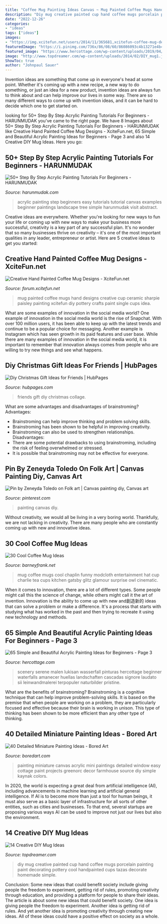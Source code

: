 ```yaml
---
title: "Coffee Mug Painting Ideas Canvas ~ Mug Painted Coffee Mugs Hand Designs Creative Cup Ceramic Sharpie Paisley Painting Xcitefun Diy Pottery Crafts Paint Single Cups Idea"
description: "Diy mug creative painted cup hand coffee mugs porcelain painting paint decorating pottery cool handpainted cups tazas decorate homemade simple"
date: "2022-12-26"
categories:
- "ideas"
tags: ["ideas"]
images:
- "https://img.xcitefun.net/users/2014/11/365681,xcitefun-coffee-mug-designs-12.jpg"
featuredImage: "https://i.pinimg.com/736x/86/08/60/86086093c4b13271e4b4d2cc775ad84d.jpg"
featured_image: "https://www.hercottage.com/wp-content/uploads/2019/04/Simple-and-Beautiful-Acrylic-Painting-Ideas-for-Beginners-36.jpg"
image: "http://www.topdreamer.com/wp-content/uploads/2014/02/DIY_mug1.jpg"
ShowToc: true
author: "Johnpaul Sauer"
---
```



Invention ideas are something that come up in everyone's head at some point. Whether it's coming up with a new recipe, a new way to do something, or just an idea for a new product, invention ideas are always fun to think about and can help improve our lives in some way. There are so many different ways to come up with invention ideas, and it can be hard to decide which one to get started on.

	

		
looking for 50+ Step By Step Acrylic Painting Tutorials For Beginners - HARUNMUDAK you've came to the right page. We have 8 Images about 50+ Step By Step Acrylic Painting Tutorials For Beginners - HARUNMUDAK like Creative Hand Painted Coffee Mug Designs - XciteFun.net, 65 Simple and Beautiful Acrylic Painting Ideas for Beginners - Page 3 and also 14 Creative DIY Mug Ideas. Here you go:
		
    
## 50+ Step By Step Acrylic Painting Tutorials For Beginners - HARUNMUDAK

<img loading=lazy src="https://www.harunmudak.com/wp-content/uploads/2020/04/easy-nature-acrylic-painting-tutorial-531x1024.jpg" onerror="this.onerror=null;this.src='https://tse3.mm.bing.net/th?id=OIP.x0qC2lLaiHAVnd9-FxpBmgHaOS&amp;pid=15.1';" alt="50+ Step By Step Acrylic Painting Tutorials For Beginners - HARUNMUDAK">

_Source: harunmudak.com_

>acrylic painting step beginners easy tutorials tutorial canvas examples beginner paintings landscape tree simple harunmudak visit abstract. 

	

Creative ideas are everywhere. Whether you're looking for new ways to fun your life or coming up with new ways to make your business more successful, creativity is a key part of any successful plan. It's no wonder that so many businesses thrive on creativity – it's one of the most important qualities in any leader, entrepreneur or artist. Here are 5 creative ideas to get you started: 

    
## Creative Hand Painted Coffee Mug Designs - XciteFun.net

<img loading=lazy src="https://img.xcitefun.net/users/2014/11/365681,xcitefun-coffee-mug-designs-12.jpg" onerror="this.onerror=null;this.src='https://tse4.mm.bing.net/th?id=OIP.w7GSdCZwORtLTaDHd9_7-QHaFj&amp;pid=15.1';" alt="Creative Hand Painted Coffee Mug Designs - XciteFun.net">

_Source: forum.xcitefun.net_

>mug painted coffee mugs hand designs creative cup ceramic sharpie paisley painting xcitefun diy pottery crafts paint single cups idea. 

	

What are some examples of innovation in the social media world?
One example of innovation in the social media world is the rise of Snapchat. With over 100 million users, it has been able to keep up with the latest trends and continue to be a popular choice for messaging. Another example is Instagram which has seen growth in its paid features and user base. While there are many examples of innovation in the social media world, it is important to remember that innovation always comes from people who are willing to try new things and see what happens.

    
## Diy Christmas Gift Ideas For Friends | HubPages

<img loading=lazy src="https://usercontent2.hubstatic.com/14229863_f520.jpg" onerror="this.onerror=null;this.src='https://tse3.mm.bing.net/th?id=OIP.9WxAndGmVG61AhASMxQRYQHaNJ&amp;pid=15.1';" alt="Diy Christmas Gift Ideas for Friends | HubPages">

_Source: hubpages.com_

>friends gift diy christmas collage. 

	

What are some advantages and disadvantages of brainstroming?
Advantages: 
- Brainstroming can help improve thinking and problem solving skills. 
- Brainstroming has been shown to be helpful in improving creativity. 
- Brainstroming can also be used to strengthen relationships.
Disadvantages: 
- There are some potential drawbacks to using brainstroming, including the risk of feeling overwhelmed or stressed. 
- It is possible that brainstroming may not be effective for everyone.

    
## Pin By Zeneyda Toledo On Folk Art | Canvas Painting Diy, Canvas Art

<img loading=lazy src="https://i.pinimg.com/736x/86/08/60/86086093c4b13271e4b4d2cc775ad84d.jpg" onerror="this.onerror=null;this.src='https://tse1.mm.bing.net/th?id=OIP.5OkH8cH_t-Kptao8gv4wvgHaLJ&amp;pid=15.1';" alt="Pin by Zeneyda Toledo on Folk art | Canvas painting diy, Canvas art">

_Source: pinterest.com_

>painting canvas diy. 

	

Without creativity, we would all be living in a very boring world. Thankfully, we are not lacking in creativity. There are many people who are constantly coming up with new and innovative ideas.

    
## 30 Cool Coffee Mug Ideas

<img loading=lazy src="http://www.barneyfrank.net/wp-content/uploads/2015/04/Cool-coffee-mug-ideas-23.jpg" onerror="this.onerror=null;this.src='https://tse4.mm.bing.net/th?id=OIP.rtzP9h2sXqI1TeXq29qq2gHaKl&amp;pid=15.1';" alt="30 Cool Coffee Mug Ideas">

_Source: barneyfrank.net_

>mug coffee mugs cool chaplin funny modcloth entertainment hat cup charlie tea cups kitchen gatsby glitz glamour surprise owl cinematic. 

	

When it comes to innovation, there are a lot of different types. Some people might call this the science of change, while others might call it the art of invention. Innovation is the ability to come up with new and創造新的 ideas that can solve a problem or make a difference. It's a process that starts with studying what has worked in the past and then trying to recreate it using new technology and methods.

    
## 65 Simple And Beautiful Acrylic Painting Ideas For Beginners - Page 3

<img loading=lazy src="https://www.hercottage.com/wp-content/uploads/2019/04/Simple-and-Beautiful-Acrylic-Painting-Ideas-for-Beginners-36.jpg" onerror="this.onerror=null;this.src='https://tse4.mm.bing.net/th?id=OIP._Hx9CwgIJhXLu1jF1NBBrwHaKu&amp;pid=15.1';" alt="65 Simple and Beautiful Acrylic Painting Ideas for Beginners - Page 3">

_Source: hercottage.com_

>scenery serene malen lukisan wasserfall pinturas hercottage beginner waterfalls amanecer huellas landschaften cascadas signore laudato sii leinwandmalerei terpopuler naturbilder pristine. 

	

What are the benefits of brainstroming?
Brainstroming is a cognitive technique that can help improve problem-solving skills. It is based on the premise that when people are working on a problem, they are particularly focused and effective because their brain is working in unison. This type of thinking has been shown to be more efficient than any other type of thinking.

    
## 40 Detailed Miniature Painting Ideas - Bored Art

<img loading=lazy src="https://www.boredart.com/wp-content/uploads/2018/09/40-Detailed-Miniature-Painting-Ideas-14.jpg" onerror="this.onerror=null;this.src='https://tse3.mm.bing.net/th?id=OIP.xPTxf5QAgS3chblL-U92NwHaNK&amp;pid=15.1';" alt="40 Detailed Miniature Painting Ideas - Bored Art">

_Source: boredart.com_

>painting miniature canvas acrylic mini paintings detailed window easy cottage paint projects greenorc decor farmhouse source diy simple kaynak colors. 

	

In 2020, the world is expecting a great deal from artificial intelligence (AI), including advancements in machine learning and artificial general intelligence. If AI is to become more than just a tool for human beings, it must also serve as a basic layer of infrastructure for all sorts of other entities, such as cities and businesses. To that end, several startups are proposing various ways AI can be used to improve not just our lives but also the environment.

    
## 14 Creative DIY Mug Ideas

<img loading=lazy src="http://www.topdreamer.com/wp-content/uploads/2014/02/DIY_mug1.jpg" onerror="this.onerror=null;this.src='https://tse1.mm.bing.net/th?id=OIP.hw8mj6Oe1IuJSNPYB861MwHaLH&amp;pid=15.1';" alt="14 Creative DIY Mug Ideas">

_Source: topdreamer.com_

>diy mug creative painted cup hand coffee mugs porcelain painting paint decorating pottery cool handpainted cups tazas decorate homemade simple. 

	

Conclusion: Some new ideas that could benefit society include giving people the freedom to experiment, getting rid of rules, promoting creativity through education, and providing a platform for people to share their ideas.
The article is about some new ideas that could benefit society. One idea is giving people the freedom to experiment. Another idea is getting rid of rules. And yet another idea is promoting creativity through creating new ideas. All of these ideas could have a positive effect on society as a whole.

